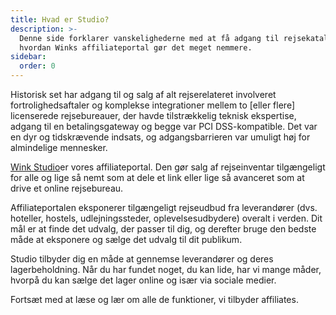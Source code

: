 ```yaml
---
title: Hvad er Studio?
description: >-
  Denne side forklarer vanskelighederne med at få adgang til rejsekataloger, og
  hvordan Winks affiliateportal gør det meget nemmere.
sidebar:
  order: 0
---
```

Historisk set har adgang til og salg af alt rejserelateret involveret fortrolighedsaftaler og komplekse integrationer mellem to \[eller flere] licenserede rejsebureauer, der havde tilstrækkelig teknisk ekspertise, adgang til en betalingsgateway og begge var PCI DSS-kompatible. Det var en dyr og tidskrævende indsats, og adgangsbarrieren var umuligt høj for almindelige mennesker.

[Wink Studio](https://studio.wink.travel)er vores affiliateportal. Den gør salg af rejseinventar tilgængeligt for alle og lige så nemt som at dele et link eller lige så avanceret som at drive et online rejsebureau.

Affiliateportalen eksponerer tilgængeligt rejseudbud fra leverandører (dvs. hoteller, hostels, udlejningssteder, oplevelsesudbydere) overalt i verden. Dit mål er at finde det udvalg, der passer til dig, og derefter bruge den bedste måde at eksponere og sælge det udvalg til dit publikum.

Studio tilbyder dig en måde at gennemse leverandører og deres lagerbeholdning. Når du har fundet noget, du kan lide, har vi mange måder, hvorpå du kan sælge det lager online og især via sociale medier.

Fortsæt med at læse og lær om alle de funktioner, vi tilbyder affiliates.

